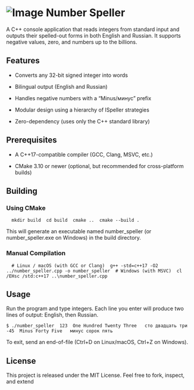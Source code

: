 ![Image](https://github.com/user-attachments/assets/05f6a9f0-769a-46c9-9a76-4c8d41de4660)
Number Speller
==============

A C++ console application that reads integers from standard input and outputs their spelled-out forms in both English and Russian. It supports negative values, zero, and numbers up to the billions.

Features
--------

*   Converts any 32-bit signed integer into words
    
*   Bilingual output (English and Russian)
    
*   Handles negative numbers with a “Minus/минус” prefix
    
*   Modular design using a hierarchy of ISpeller strategies
    
*   Zero-dependency (uses only the C++ standard library)
    

Prerequisites
-------------

*   A C++17-compatible compiler (GCC, Clang, MSVC, etc.)
    
*   CMake 3.10 or newer (optional, but recommended for cross-platform builds)
    

Building
--------

### Using CMake

`   mkdir build  cd build  cmake ..  cmake --build .   `

This will generate an executable named number\_speller (or number\_speller.exe on Windows) in the build directory.

### Manual Compilation

`   # Linux / macOS (with GCC or Clang)  g++ -std=c++17 -O2 ../number_speller.cpp -o number_speller  # Windows (with MSVC)  cl /EHsc /std:c++17 ..\number_speller.cpp   `

Usage
-----

Run the program and type integers. Each line you enter will produce two lines of output: English, then Russian.

`$ ./number_speller  123  One Hundred Twenty Three   сто двадцать три   -45  Minus Forty Five   минус сорок пять` 

To exit, send an end-of-file (Ctrl+D on Linux/macOS, Ctrl+Z on Windows).


License
-------

This project is released under the MIT License. Feel free to fork, inspect, and extend
